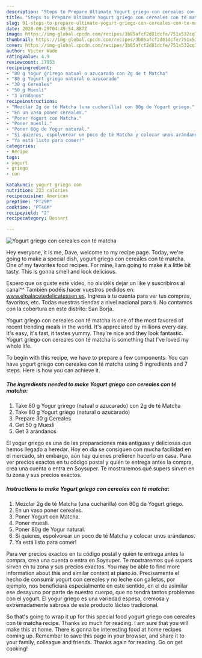 ```yaml
---
description: "Steps to Prepare Ultimate Yogurt griego con cereales con té matcha"
title: "Steps to Prepare Ultimate Yogurt griego con cereales con té matcha"
slug: 91-steps-to-prepare-ultimate-yogurt-griego-con-cereales-con-te-matcha
date: 2020-09-29T04:49:54.887Z
image: https://img-global.cpcdn.com/recipes/3b85afcf2d81dcfe/751x532cq70/yogurt-griego-con-cereales-con-te-matcha-foto-principal.jpg
thumbnail: https://img-global.cpcdn.com/recipes/3b85afcf2d81dcfe/751x532cq70/yogurt-griego-con-cereales-con-te-matcha-foto-principal.jpg
cover: https://img-global.cpcdn.com/recipes/3b85afcf2d81dcfe/751x532cq70/yogurt-griego-con-cereales-con-te-matcha-foto-principal.jpg
author: Victor Wade
ratingvalue: 4.9
reviewcount: 17953
recipeingredient:
- "80 g Yogur grirego natual o azucarado con 2g de t Matcha"
- "80 g Yogurt griego natural o azucarado"
- "30 g Cereales"
- "50 g Muesli"
- "3 arndanos"
recipeinstructions:
- "Mezclar 2g de té Matcha (una cucharilla) con 80g de Yogurt griego."
- "En un vaso poner cereales."
- "Poner Yogurt con Matcha."
- "Poner muesli."
- "Poner 80g de Yogur natural."
- "Si quieres, espolvorear un poco de té Matcha y colocar unos arándanos."
- "Ya está listo para comer!"
categories:
- Recipe
tags:
- yogurt
- griego
- con

katakunci: yogurt griego con 
nutrition: 223 calories
recipecuisine: American
preptime: "PT29M"
cooktime: "PT46M"
recipeyield: "2"
recipecategory: Dessert

---
```



![Yogurt griego con cereales con té matcha](https://img-global.cpcdn.com/recipes/3b85afcf2d81dcfe/751x532cq70/yogurt-griego-con-cereales-con-te-matcha-foto-principal.jpg)

Hey everyone, it is me, Dave, welcome to my recipe page. Today, we're going to make a special dish, yogurt griego con cereales con té matcha. One of my favorites food recipes. For mine, I am going to make it a little bit tasty. This is gonna smell and look delicious.

Espero que os guste este vídeo, no olvidéis dejar un like y suscribiros al canal^^ También podéis hacer vuestros pedidos en: www.elpalacetedelicatessen.es. Ingresa a tu cuenta para ver tus compras, favoritos, etc. Todas nuestras tiendas a nivel nacional para ti. No contamos con la cobertura en este distrito: San Borja.

Yogurt griego con cereales con té matcha is one of the most favored of recent trending meals in the world. It's appreciated by millions every day. It's easy, it's fast, it tastes yummy. They're nice and they look fantastic. Yogurt griego con cereales con té matcha is something that I've loved my whole life.


To begin with this recipe, we have to prepare a few components. You can have yogurt griego con cereales con té matcha using 5 ingredients and 7 steps. Here is how you can achieve it.

<!--inarticleads1-->

##### The ingredients needed to make Yogurt griego con cereales con té matcha:

1. Take 80 g Yogur grirego (natual o azucarado) con 2g de té Matcha
1. Take 80 g Yogurt griego (natural o azucarado)
1. Prepare 30 g Cereales
1. Get 50 g Muesli
1. Get 3 arándanos


El yogur griego es una de las preparaciones más antiguas y deliciosas que hemos llegado a heredar. Hoy en día se consiguen con mucha facilidad en el mercado, sin embargo, aún hay quienes prefieren hacerlo en casa. Para ver precios exactos en tu código postal y quién te entrega antes la compra, crea una cuenta o entra en Soysuper. Te mostraremos qué supers sirven en tu zona y sus precios exactos. 

<!--inarticleads2-->

##### Instructions to make Yogurt griego con cereales con té matcha:

1. Mezclar 2g de té Matcha (una cucharilla) con 80g de Yogurt griego.
1. En un vaso poner cereales.
1. Poner Yogurt con Matcha.
1. Poner muesli.
1. Poner 80g de Yogur natural.
1. Si quieres, espolvorear un poco de té Matcha y colocar unos arándanos.
1. Ya está listo para comer!


Para ver precios exactos en tu código postal y quién te entrega antes la compra, crea una cuenta o entra en Soysuper. Te mostraremos qué supers sirven en tu zona y sus precios exactos. You may be able to find more information about this and similar content at piano.io. Precisamente el hecho de consumir yogurt con cereales y no leche con galletas, por ejemplo, nos beneficiará especialmente en este sentido, en el de asimilar ese desayuno por parte de nuestro cuerpo, que no tendrá tantos problemas con el yogurt. El yogur griego es una variedad espesa, cremosa y extremadamente sabrosa de este producto lácteo tradicional. 

So that's going to wrap it up for this special food yogurt griego con cereales con té matcha recipe. Thanks so much for reading. I am sure that you will make this at home. There is gonna be interesting food at home recipes coming up. Remember to save this page in your browser, and share it to your family, colleague and friends. Thanks again for reading. Go on get cooking!
